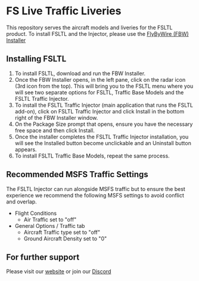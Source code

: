 # FS Live Traffic Liveries

This repository serves the aircraft models and liveries for the FSLTL product. To install FSLTL and the Injector, please use the [FlyByWire (FBW) Installer](https://flybywiresim.com)

## Installing FSLTL

1. To install FSLTL, download and run the FBW Installer.
1. Once the FBW Installer opens, in the left pane, click on the radar icon (3rd icon from the top). This will bring you to the FSLTL menu where you will see two separate options for FSLTL, Traffic Base Models and the FSLTL Traffic Injector.
1. To install the FSLTL Traffic Injector (main application that runs the FSLTL add-on), click on FSLTL Traffic Injector and click Install in the bottom right of the FBW Installer window.
1. On the Package Size prompt that opens, ensure you have the necessary free space and then click Install.
1. Once the installer completes the FSLTL Traffic Injector installation, you will see the Installed button become unclickable and an Uninstall button appears.
1. To install FSLTL Traffic Base Models, repeat the same process.

## Recommended MSFS Traffic Settings
The FSLTL Injector can run alongside MSFS traffic but to ensure the best experience we recommend the following MSFS settings to avoid conflict and overlap.

- Flight Conditions
    - Air Traffic set to "off"
- General Options / Traffic tab
    - Aircraft Traffic type set to "off"
    - Ground Aircraft Density set to "0"

## For further support
Please visit our [website](https://www.fslivetrafficliveries.com) or join our [Discord](https://discord.com/channels/781587165989175386/1019701207876517978)